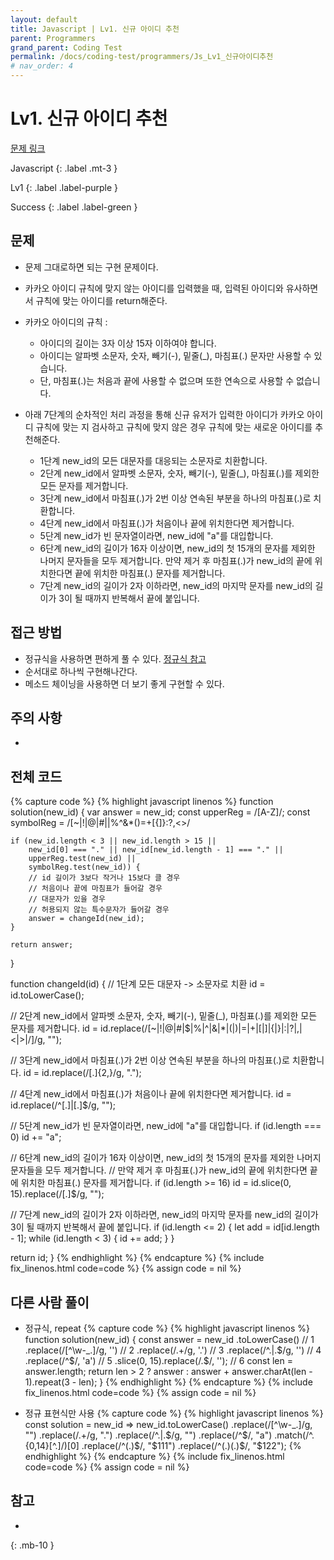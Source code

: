 ```yaml
---
layout: default
title: Javascript | Lv1. 신규 아이디 추천
parent: Programmers
grand_parent: Coding Test
permalink: /docs/coding-test/programmers/Js_Lv1_신규아이디추천
# nav_order: 4
---
```


# Lv1. 신규 아이디 추천

[문제 링크](https://programmers.co.kr/learn/courses/30/lessons/72410)

Javascript
{: .label .mt-3 }

Lv1
{: .label .label-purple }

Success
{: .label .label-green }

## 문제
- 문제 그대로하면 되는 구현 문제이다.
- 카카오 아이디 규칙에 맞지 않는 아이디를 입력했을 때, 입력된 아이디와 유사하면서 규칙에 맞는 아이디를 return해준다.
- 카카오 아이디의 규칙 :
  - 아이디의 길이는 3자 이상 15자 이하여야 합니다.
  - 아이디는 알파벳 소문자, 숫자, 빼기(-), 밑줄(_), 마침표(.) 문자만 사용할 수 있습니다.
  - 단, 마침표(.)는 처음과 끝에 사용할 수 없으며 또한 연속으로 사용할 수 없습니다.

- 아래 7단계의 순차적인 처리 과정을 통해 신규 유저가 입력한 아이디가 카카오 아이디 규칙에 맞는 지 검사하고 규칙에 맞지 않은 경우 규칙에 맞는 새로운 아이디를 추천해준다.
  - 1단계 new_id의 모든 대문자를 대응되는 소문자로 치환합니다.
  - 2단계 new_id에서 알파벳 소문자, 숫자, 빼기(-), 밑줄(_), 마침표(.)를 제외한 모든 문자를 제거합니다.
  - 3단계 new_id에서 마침표(.)가 2번 이상 연속된 부분을 하나의 마침표(.)로 치환합니다.
  - 4단계 new_id에서 마침표(.)가 처음이나 끝에 위치한다면 제거합니다.
  - 5단계 new_id가 빈 문자열이라면, new_id에 "a"를 대입합니다.
  - 6단계 new_id의 길이가 16자 이상이면, new_id의 첫 15개의 문자를 제외한 나머지 문자들을 모두 제거합니다.
      만약 제거 후 마침표(.)가 new_id의 끝에 위치한다면 끝에 위치한 마침표(.) 문자를 제거합니다.
  - 7단계 new_id의 길이가 2자 이하라면, new_id의 마지막 문자를 new_id의 길이가 3이 될 때까지 반복해서 끝에 붙입니다.

## 접근 방법
- 정규식을 사용하면 편하게 풀 수 있다. [정규식 참고](https://im-hass.github.io/docs/javascript/grammar/%EC%A0%95%EA%B7%9C_%ED%91%9C%ED%98%84%EC%8B%9D_%EC%A0%95%EA%B7%9C%EC%8B%9D)
- 순서대로 하나씩 구현해나간다.
- 메소드 체이닝을 사용하면 더 보기 좋게 구현할 수 있다.

## 주의 사항
-

## 전체 코드
{% capture code %}
{% highlight javascript linenos %}
function solution(new_id) {
    var answer = new_id;
    const upperReg = /[A-Z]/;
    const symbolReg = /[~|!|@|#|$|%|^|&|*|(|)|=|+|[|\]|{|}|:|?|,|<|>|\/]/; // ~!@#$%^&*()=+[{]}:?,<>/
    
    if (new_id.length < 3 || new_id.length > 15 ||
        new_id[0] === "." || new_id[new_id.length - 1] === "." ||
        upperReg.test(new_id) ||
        symbolReg.test(new_id)) {
        // id 길이가 3보다 작거나 15보다 클 경우
        // 처음이나 끝에 마침표가 들어갈 경우
        // 대문자가 있을 경우
        // 허용되지 않는 특수문자가 들어갈 경우
        answer = changeId(new_id);
    }
    
    return answer;
}

function changeId(id) {
  // 1단계 모든 대문자 -> 소문자로 치환
  id = id.toLowerCase();
  
  // 2단계 new_id에서 알파벳 소문자, 숫자, 빼기(-), 밑줄(_), 마침표(.)를 제외한 모든 문자를 제거합니다.
  id = id.replace(/[~|!|@|#|$|%|^|&|*|(|)|=|+|[|\]|{|}|:|?|,|<|>|\/]/g, "");
  
  // 3단계 new_id에서 마침표(.)가 2번 이상 연속된 부분을 하나의 마침표(.)로 치환합니다.
  id = id.replace(/[.]{2,}/g, ".");
  
  // 4단계 new_id에서 마침표(.)가 처음이나 끝에 위치한다면 제거합니다.
  id = id.replace(/^[.]|[.]$/g, "");
  
  // 5단계 new_id가 빈 문자열이라면, new_id에 "a"를 대입합니다.
  if (id.length === 0) id += "a";
  
  // 6단계 new_id의 길이가 16자 이상이면, new_id의 첫 15개의 문자를 제외한 나머지 문자들을 모두 제거합니다.
  //      만약 제거 후 마침표(.)가 new_id의 끝에 위치한다면 끝에 위치한 마침표(.) 문자를 제거합니다.
  if (id.length >= 16) id = id.slice(0, 15).replace(/[.]$/g, "");
  
  // 7단계 new_id의 길이가 2자 이하라면, new_id의 마지막 문자를 new_id의 길이가 3이 될 때까지 반복해서 끝에 붙입니다.
  if (id.length <= 2) {
    let add = id[id.length - 1];
    while (id.length < 3) {
      id += add;
    }
  }
  
  return id;
}
{% endhighlight %}
{% endcapture %}
{% include fix_linenos.html code=code %}
{% assign code = nil %}

## 다른 사람 풀이
- 정규식, repeat
{% capture code %}
{% highlight javascript linenos %}
function solution(new_id) {
    const answer = new_id
        .toLowerCase() // 1
        .replace(/[^\w-_.]/g, '') // 2
        .replace(/\.+/g, '.') // 3
        .replace(/^\.|\.$/g, '') // 4
        .replace(/^$/, 'a') // 5
        .slice(0, 15).replace(/\.$/, ''); // 6
    const len = answer.length;
    return len > 2 ? answer : answer + answer.charAt(len - 1).repeat(3 - len);
}
{% endhighlight %}
{% endcapture %}
{% include fix_linenos.html code=code %}
{% assign code = nil %}

- 정규 표현식만 사용
{% capture code %}
{% highlight javascript linenos %}
const solution = new_id =>
    new_id.toLowerCase()
          .replace(/[^\w-_.]/g, "")
          .replace(/\.+/g, ".")
          .replace(/^\.|\.$/g, "")
          .replace(/^$/, "a")
          .match(/^.{0,14}[^.]/)[0]
          .replace(/^(.)$/, "$1$1$1")
          .replace(/^(.)(.)$/, "$1$2$2");
{% endhighlight %}
{% endcapture %}
{% include fix_linenos.html code=code %}
{% assign code = nil %}

## 참고
- 
{: .mb-10 }